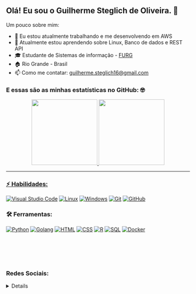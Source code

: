 ## Olá! Eu sou o Guilherme Steglich de Oliveira. 👋 
Um pouco sobre mim:

- 🔭 Eu estou atualmente trabalhando e me desenvolvendo em AWS
- 🌱 Atualmente estou aprendendo sobre Linux, Banco de dados e REST API
- 🎓 Estudante de Sistemas de informação - [FURG](https://furg.br/)
- 🏠 Rio Grande - Brasil
- 📫 Como me contatar: guilherme.steglich16@gmail.com

### E essas são as minhas estatísticas no GitHub: 🤓
<div align="center">
  <a href="https://github.com/guisteglich">
  <img height="180em" src="https://github-readme-stats.vercel.app/api?username=guisteglich&show_icons=true&theme=dark&include_all_commits=true&count_private=true"/>
  <img height="180em" src="https://github-readme-stats.vercel.app/api/top-langs/?username=guisteglich&layout=compact&langs_count=7&theme=dark"/>
</div>
 
-----

<!-- ### Linguagens e ferramentas utilizadas:

<img align="left" alt="Python" width="26px" src="https://raw.githubusercontent.com/github/explore/80688e429a7d4ef2fca1e82350fe8e3517d3494d/topics/python/python.png" /> 
<img align="left" alt="Golang" width="26px" src="https://raw.githubusercontent.com/github/explore/80688e429a7d4ef2fca1e82350fe8e3517d3494d/topics/go/go.png" />
<img align="left" alt="HTML5" width="26px" src="https://raw.githubusercontent.com/github/explore/80688e429a7d4ef2fca1e82350fe8e3517d3494d/topics/html/html.png" />
<img align="left" alt="CSS3" width="26px" src="https://raw.githubusercontent.com/github/explore/80688e429a7d4ef2fca1e82350fe8e3517d3494d/topics/css/css.png" />
<img align="left" alt="R" width="26px" 
src="https://raw.githubusercontent.com/github/explore/80688e429a7d4ef2fca1e82350fe8e3517d3494d/topics/r/r.png" /> 

<img align="left" alt="Visual Studio Code" width="26px" src="https://raw.githubusercontent.com/github/explore/80688e429a7d4ef2fca1e82350fe8e3517d3494d/topics/visual-studio-code/visual-studio-code.png" />  
<img align="left" alt="Git" width="26px" src="https://raw.githubusercontent.com/github/explore/80688e429a7d4ef2fca1e82350fe8e3517d3494d/topics/git/git.png" />
<img align="left" alt="GitHub" width="26px" src="https://raw.githubusercontent.com/github/explore/78df643247d429f6cc873026c0622819ad797942/topics/github/github.png" />
<img align="left" alt="Docker" width="26px" src="https://raw.githubusercontent.com/github/explore/78df643247d429f6cc873026c0622819ad797942/topics/docker/docker.png" />
<img align="left" alt="Terminal" width="26px" src="https://raw.githubusercontent.com/github/explore/80688e429a7d4ef2fca1e82350fe8e3517d3494d/topics/terminal/terminal.png" />
 -->
  
### ⚡ Habilidades:
<a href="#"><img alt="Visual Studio Code" src="https://img.shields.io/badge/Visual%20Studio%20Code-0078d7.svg?logo=visual-studio-code&logoColor=white"></a>
<a href="#"><img alt="Linux" src="https://img.shields.io/badge/-Linux-FCC624?&logo=linux&logoColor=white"></a>
<a href="#"><img alt="Windows" src="https://img.shields.io/badge/-Windows-lightgrey?&logo=windows&logoColor=white"></a>
<a href="#"><img alt="Git" src="https://img.shields.io/badge/-Git-F05032?&logo=git&logoColor=white"></a>
<a href="#"><img alt="GitHub" src="https://img.shields.io/badge/-GitHub-181717?&logo=GitHub&logoColor=white"></a>
 

### 🛠 Ferramentas:
  <a href="https://github.com/search?q=user%3ADenverCoder1+language%3Apython"><img alt="Python" src="https://img.shields.io/badge/Python-14354C.svg?logo=python"></a>
<a href="https://github.com/search?q=user%3ADenverCoder1+language%3Agolang"><img alt="Golang" src="https://img.shields.io/badge/-Golang-00ADD8?style=flat-square&logo=go&logoColor=ffffff"></a>
<a href="https://github.com/search?q=user%3ADenverCoder1+language%3Ahtml"><img alt="HTML" src="https://img.shields.io/badge/HTML-E34F26.svg?logo=html5&logoColor=white"></a>
<a href="https://github.com/search?q=user%3ADenverCoder1+language%3Acss"><img alt="CSS" src="https://img.shields.io/badge/CSS-1572B6.svg?logo=css3&logoColor=white"></a>
<a href="https://github.com/search?q=user%3ADenverCoder1+language%3Ar"><img alt="R" src="https://img.shields.io/badge/R-276DC3.svg?logo=r&logoColor=white"></a>
<a href="https://github.com/search?q=user%3ADenverCoder1+language%3Asql"><img alt="SQL" src="https://custom-icon-badges.herokuapp.com/badge/SQL-025E8C.svg?logo=database&logoColor=white"></a>
<a href="#"><img alt="Docker" src="https://img.shields.io/badge/-Docker-2496ED?&logo=docker&logoColor=white"></a>
<!-- <a href="#"><img alt="Flask" src="https://img.shields.io/badge/-Flask-000000?style=flat-square&logo=Flask&logoColor=ffffff"></a> -->
<!-- <a href="#"><img alt="AWS" src="https://img.shields.io/badge/-AWS-000?&logo=Amazon-AWS&logoColor=F90"></a> -->
  
 
<br><br>
-----
### Redes Sociais: 
<details>

 <div> 
   <a href = "mailto:guilherme.steglich16@gmail.com"><img src="https://img.shields.io/badge/-Gmail-%23333?style=for-the-badge&logo=gmail&logoColor=white" target="_blank"></a>
   <a href="https://www.linkedin.com/in/guilherme-steglich/" target="_blank"><img src="https://img.shields.io/badge/-LinkedIn-%230077B5?style=for-the-badge&logo=linkedin&logoColor=white" target="_blank"></a>
  <a href="https://instagram.com/gui_steglich" target="_blank"><img src="https://img.shields.io/badge/-Instagram-%23E4405F?style=for-the-badge&logo=instagram&logoColor=white" target="_blank"></a>
  
    
</div>
 
</details>
